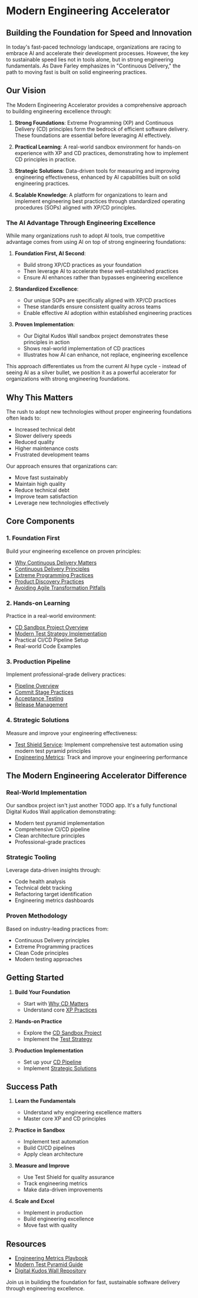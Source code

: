 # Modern Engineering Accelerator

## Building the Foundation for Speed and Innovation

In today's fast-paced technology landscape, organizations are racing to embrace AI and accelerate their development processes. However, the key to sustainable speed lies not in tools alone, but in strong engineering fundamentals. As Dave Farley emphasizes in "Continuous Delivery," the path to moving fast is built on solid engineering practices.

## Our Vision

The Modern Engineering Accelerator provides a comprehensive approach to building engineering excellence through:

1. **Strong Foundations**: Extreme Programming (XP) and Continuous Delivery (CD) principles form the bedrock of efficient software delivery. These foundations are essential before leveraging AI effectively.

2. **Practical Learning**: A real-world sandbox environment for hands-on experience with XP and CD practices, demonstrating how to implement CD principles in practice.

3. **Strategic Solutions**: Data-driven tools for measuring and improving engineering effectiveness, enhanced by AI capabilities built on solid engineering practices.

4. **Scalable Knowledge**: A platform for organizations to learn and implement engineering best practices through standardized operating procedures (SOPs) aligned with XP/CD principles.

### The AI Advantage Through Engineering Excellence

While many organizations rush to adopt AI tools, true competitive advantage comes from using AI on top of strong engineering foundations:

1. **Foundation First, AI Second**:

   - Build strong XP/CD practices as your foundation
   - Then leverage AI to accelerate these well-established practices
   - Ensure AI enhances rather than bypasses engineering excellence

2. **Standardized Excellence**:

   - Our unique SOPs are specifically aligned with XP/CD practices
   - These standards ensure consistent quality across teams
   - Enable effective AI adoption within established engineering practices

3. **Proven Implementation**:
   - Our Digital Kudos Wall sandbox project demonstrates these principles in action
   - Shows real-world implementation of CD practices
   - Illustrates how AI can enhance, not replace, engineering excellence

This approach differentiates us from the current AI hype cycle - instead of seeing AI as a silver bullet, we position it as a powerful accelerator for organizations with strong engineering foundations.

## Why This Matters

The rush to adopt new technologies without proper engineering foundations often leads to:

- Increased technical debt
- Slower delivery speeds
- Reduced quality
- Higher maintenance costs
- Frustrated development teams

Our approach ensures that organizations can:

- Move fast sustainably
- Maintain high quality
- Reduce technical debt
- Improve team satisfaction
- Leverage new technologies effectively

## Core Components

### 1. Foundation First

Build your engineering excellence on proven principles:

- [Why Continuous Delivery Matters](./why-cd-matters.md)
- [Continuous Delivery Principles](./cd-principles.md)
- [Extreme Programming Practices](./xp-practices.md)
- [Product Discovery Practices](./product-discovery.md)
- [Avoiding Agile Transformation Pitfalls](./agile-transformation-pitfalls.md)

### 2. Hands-on Learning

Practice in a real-world environment:

- [CD Sandbox Project Overview](../sandbox/overview.md)
- [Modern Test Strategy Implementation](../sandbox/test-strategy.md)
- Practical CI/CD Pipeline Setup
- Real-world Code Examples

### 3. Production Pipeline

Implement professional-grade delivery practices:

- [Pipeline Overview](../pipeline/overview.md)
- [Commit Stage Practices](../pipeline/commit-stage.md)
- [Acceptance Testing](../pipeline/acceptance-stage.md)
- [Release Management](../pipeline/release-stage.md)

### 4. Strategic Solutions

Measure and improve your engineering effectiveness:

- [Test Shield Service](../advanced/test-shield.md): Implement comprehensive test automation using modern test pyramid principles
- [Engineering Metrics](../advanced/engineering-metrics.md): Track and improve your engineering performance

## The Modern Engineering Accelerator Difference

### Real-World Implementation

Our sandbox project isn't just another TODO app. It's a fully functional Digital Kudos Wall application demonstrating:

- Modern test pyramid implementation
- Comprehensive CI/CD pipeline
- Clean architecture principles
- Professional-grade practices

### Strategic Tooling

Leverage data-driven insights through:

- Code health analysis
- Technical debt tracking
- Refactoring target identification
- Engineering metrics dashboards

### Proven Methodology

Based on industry-leading practices from:

- Continuous Delivery principles
- Extreme Programming practices
- Clean Code principles
- Modern testing approaches

## Getting Started

1. **Build Your Foundation**

   - Start with [Why CD Matters](./why-cd-matters.md)
   - Understand core [XP Practices](./xp-practices.md)

2. **Hands-on Practice**

   - Explore the [CD Sandbox Project](../sandbox/overview.md)
   - Implement the [Test Strategy](../sandbox/test-strategy.md)

3. **Production Implementation**
   - Set up your [CD Pipeline](../pipeline/overview.md)
   - Implement [Strategic Solutions](../advanced/test-shield.md)

## Success Path

1. **Learn the Fundamentals**

   - Understand why engineering excellence matters
   - Master core XP and CD principles

2. **Practice in Sandbox**

   - Implement test automation
   - Build CI/CD pipelines
   - Apply clean architecture

3. **Measure and Improve**

   - Use Test Shield for quality assurance
   - Track engineering metrics
   - Make data-driven improvements

4. **Scale and Excel**
   - Implement in production
   - Build engineering excellence
   - Move fast with quality

## Resources

- [Engineering Metrics Playbook](https://main.d2pjjk07cu670c.amplifyapp.com/)
- [Modern Test Pyramid Guide](https://journal.optivem.com/p/modern-test-pyramid-visual)
- [Digital Kudos Wall Repository](https://github.com/username/digital-kudos-wall)

Join us in building the foundation for fast, sustainable software delivery through engineering excellence.
